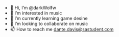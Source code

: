 - 👋 Hi, I’m @darkWolfw
- 👀 I’m interested in music
- 🌱 I’m currently learning game desine
- 💞️ I’m looking to collaborate on music
- 📫 How to reach me dante.davis@sastudent.com

<!---
darkWolfw/darkWolfw is a ✨ special ✨ repository because its `README.md` (this file) appears on your GitHub profile.
You can click the Preview link to take a look at your changes.
--->
